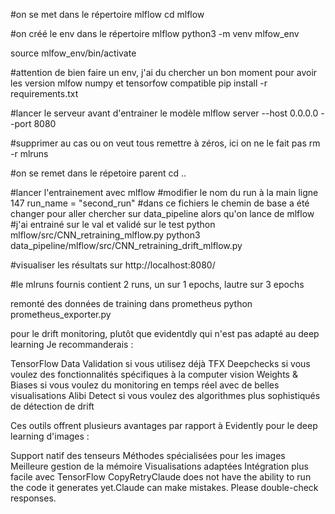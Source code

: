 #on se met dans le répertoire mlflow
cd mlflow

#on créé le env dans le répertoire mlflow
python3 -m venv mlfow_env  

source mlfow_env/bin/activate

#attention de bien faire un env, j'ai du chercher un bon moment pour avoir les version mlfow numpy et tensorfow compatible
pip install -r requirements.txt

#lancer le serveur avant d'entrainer le modèle
mlflow server --host 0.0.0.0 --port 8080

#supprimer au cas ou on veut tous remettre à zéros, ici on ne le fait pas
rm -r mlruns

#on se remet dans le répetoire parent
cd ..

#lancer l'entrainement avec mlflow
#modifier le nom du run à la main ligne 147 run_name = "second_run"
#dans ce fichiers le chemin de base a été changer pour aller chercher sur data_pipeline alors qu'on lance de mlflow
#j'ai entrainé sur le val et validé sur le test
python mlflow/src/CNN_retraining_mlflow.py 
python3 data_pipeline/mlflow/src/CNN_retraining_drift_mlflow.py

#visualiser les résultats sur 
http://localhost:8080/

#le mlruns fournis contient 2 runs, un sur 1 epochs, lautre sur 3 epochs

remonté des données de training dans prometheus
python prometheus_exporter.py



pour le drift monitoring, plutôt que evidentdly qui n'est pas adapté au deep learning 
Je recommanderais :

TensorFlow Data Validation si vous utilisez déjà TFX
Deepchecks si vous voulez des fonctionnalités spécifiques à la computer vision
Weights & Biases si vous voulez du monitoring en temps réel avec de belles visualisations
Alibi Detect si vous voulez des algorithmes plus sophistiqués de détection de drift

Ces outils offrent plusieurs avantages par rapport à Evidently pour le deep learning d'images :

Support natif des tenseurs
Méthodes spécialisées pour les images
Meilleure gestion de la mémoire
Visualisations adaptées
Intégration plus facile avec TensorFlow
 CopyRetryClaude does not have the ability to run the code it generates yet.Claude can make mistakes. Please double-check responses.